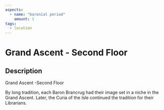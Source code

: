 ```yaml
---
aspects: 
  - name: "baronial period"
    amount: 1
tags:
  - location
---
```


# Grand Ascent - Second Floor

## Description
Grand Ascent -Second Floor

By long tradition, each Baron Brancrug had their image set in a niche in the Grand Ascent. Later, the Curia of the Isle continued the tradition for their Librarians.